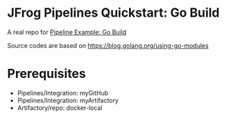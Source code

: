 # JFrog Pipelines Quickstart: Go Build

A real repo for [Pipeline Example: Go Build](https://www.jfrog.com/confluence/display/JFROG/Pipeline+Example%3A+Go+Build)

Source codes are based on https://blog.golang.org/using-go-modules

# Prerequisites
- Pipelines/Integration: myGitHub
- Pipelines/Integration: myArtifactory
- Artifactory/repo: docker-local
